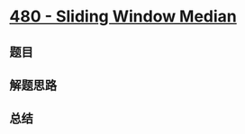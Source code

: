 # [480 - Sliding Window Median](https://leetcode.com/problems/sliding-window-median/)

## 题目


## 解题思路


## 总结



